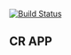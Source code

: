 [![Build Status](https://travis-ci.org/dgutman10/cr-app.svg?branch=master)](https://travis-ci.org/dgutman10/cr-app)
## CR APP
